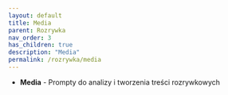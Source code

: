 ```yaml
---
layout: default
title: Media
parent: Rozrywka
nav_order: 3
has_children: true
description: "Media"
permalink: /rozrywka/media
---
```

- **Media** - Prompty do analizy i tworzenia treści rozrywkowych